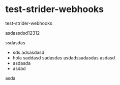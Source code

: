 test-strider-webhooks
=====================

test-strider-webhooks

asdassdsd12312

ssdasdas

* sds adsasdasd
* hola saddasd
sadasdas
asdadssadasdas
asdasd
* asdasda
* asdad

asda

